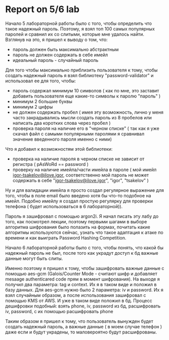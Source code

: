 # Report on 5/6 lab
Начало 5 лабораторной работы было с того, чтобы определить что такое надежный пароль. Поэтому, я взял топ 100 самых популярных паролей и сравнил их со слитыми, которые мне удалось найти. Взглянув на это, я пришел к выводу о том, что:
- пароль должен быть максимально абстрактным
- пароль не должен содержать в себе имейл
- идеальный пароль - случайный пароль

Для того чтобы максимально приблизить пользователя к тому, чтобы создать надежный пароль я взял библиотеку "password-validator" и использовал ее для того, чтобы:
- пароль содержал минимум 10 символов ( как по мне, это заставит добавить пользователя еще какие-то символы к паролю "пароль" )
- минимум 2 большие буквы
- минимум 2 цифры
- не должен содержать пробел ( имея эту возможность, лично у меня часто закрадывались мысли создать пароль из 8 пробелов или написать два коротких слова через пробел )
- проверка пароля на наличие его в "черном списке" ( так как я уже скачал файл с самыми популярными паролями я сравнивал значение введенного пароля именно с ними)

Что я добавил к возможностям этой библиотеки:
- проверка на наличие пароля в черном списке не зависит от регистра ( pAsWoRd == password )
- проверку на наличие имейла/части имейла в пароле ( мой имейл igor-tsakelov@ilove.igor, соответственно мой пароль не может содержать в себе "igor-tsakelov@ilove.igor", "igor", "tsakelov" )

Ну и для валидации имейла я просто создал регулярное выражение для того, чтобы в поле email было введено хотя бы что-то подобное на имейл.
Подобно имейлу я создал простую регулярку для проверки телефона ( будет использоваться в 6 лабораторной)).

Пароль я зашифровал с помощью argon2i. Я начал писать эту лабу до того, как посмотрел лекции, поэтому первыми шагами в выборе алгоритма шифрования было полазить на формах, почитать какие алгоритмы используются сейчас, узнать что такое адаптация к атаке по времени и как выиграть Password Hashing Competition.

Начало 6 лабораторной работы было с того, чтобы понять, что какой бы надежный пароль не был, после того как украдут доступ к бд важные данные могут быть слиты.

Именно поэтому я пришел к тому, чтобы зашифровать важные данные с помощью aes-gcm (Galois/Counter Mode - считают шифр и добавляет mesaage authenticared code прям в момент шифрования). На выходе я получил два параметра: tag и context. Их я в таком виде и положил в базу данных. Для aes-gcm нужно было 2 параметра: iv и password. Их я взял случайным образом, а после использования зашифровал с помощью KMS от AWS. И уже в таком виде положил в бд.
Процесс дешифровки подобный: взять phone, iv, password из бд, расшифровать iv, password, с их помощью расшифровать phone

Таким образом я пришел к тому, что пользователь вынужден будет создать надежный пароль, а важные данные ( в моем случае телефон ) даже если и будут украдены, то маловероятно будут расшифрованы.
